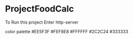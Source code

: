 # ProjectFoodCalc

To Run this project Enter
http-server


color palette
#EE5F3F
#FEF8E8
#FFFFFF
#2C2C24
#333333